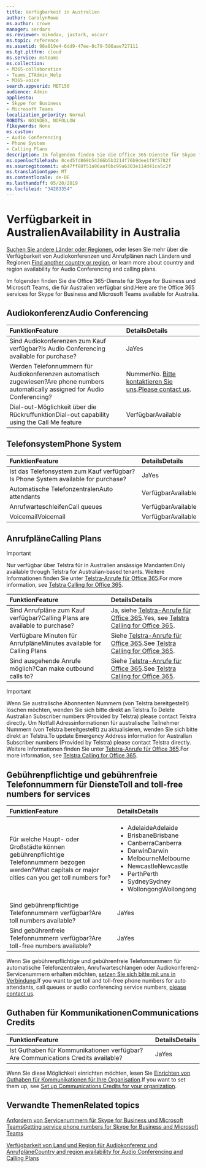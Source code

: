 ```yaml
---
title: Verfügbarkeit in Australien
author: CarolynRowe
ms.author: crowe
manager: serdars
ms.reviewer: mikedav, jastark, oscarr
ms.topic: reference
ms.assetid: 98a819e4-6dd9-47ee-8c79-586aae727111
ms.tgt.pltfrm: cloud
ms.service: msteams
ms.collection:
- M365-collaboration
- Teams_ITAdmin_Help
- M365-voice
search.appverid: MET150
audience: Admin
appliesto:
- Skype for Business
- Microsoft Teams
localization_priority: Normal
ROBOTS: NOINDEX, NOFOLLOW
f1keywords: None
ms.custom:
- Audio Conferencing
- Phone System
- Calling Plans
description: Im folgenden finden Sie die Office 365-Dienste für Skype for Business und Microsoft Teams, die für Australien verfügbar sind.
ms.openlocfilehash: 0ced5fd869b54366b5b3214f76b9dee1f8f5782f
ms.sourcegitcommit: ab47ff88f51a96aaf8bc99a6303e114d41ca5c2f
ms.translationtype: MT
ms.contentlocale: de-DE
ms.lasthandoff: 05/20/2019
ms.locfileid: "34283354"
---
```

# <a name="availability-in-australia"></a><span data-ttu-id="0c5f8-103">Verfügbarkeit in Australien</span><span class="sxs-lookup"><span data-stu-id="0c5f8-103">Availability in Australia</span></span>

<span data-ttu-id="0c5f8-104">[Suchen Sie andere Länder oder Regionen](country-and-region-availability-for-audio-conferencing-and-calling-plans.md), oder lesen Sie mehr über die Verfügbarkeit von Audiokonferenzen und Anrufplänen nach Ländern und Regionen.</span><span class="sxs-lookup"><span data-stu-id="0c5f8-104">[Find another country or region](country-and-region-availability-for-audio-conferencing-and-calling-plans.md), or learn more about country and region availability for Audio Conferencing and calling plans.</span></span>

<span data-ttu-id="0c5f8-105">Im folgenden finden Sie die Office 365-Dienste für Skype for Business und Microsoft Teams, die für Australien verfügbar sind.</span><span class="sxs-lookup"><span data-stu-id="0c5f8-105">Here are the Office 365 services for Skype for Business and Microsoft Teams available for Australia.</span></span>

## <a name="audio-conferencing"></a><span data-ttu-id="0c5f8-106">Audiokonferenz</span><span class="sxs-lookup"><span data-stu-id="0c5f8-106">Audio Conferencing</span></span>

|<span data-ttu-id="0c5f8-107">**Funktion**</span><span class="sxs-lookup"><span data-stu-id="0c5f8-107">**Feature**</span></span>|<span data-ttu-id="0c5f8-108">**Details**</span><span class="sxs-lookup"><span data-stu-id="0c5f8-108">**Details**</span></span>|
|:-----|:-----|
|<span data-ttu-id="0c5f8-109">Sind Audiokonferenzen zum Kauf verfügbar?</span><span class="sxs-lookup"><span data-stu-id="0c5f8-109">Is Audio Conferencing available for purchase?</span></span>  <br/> |<span data-ttu-id="0c5f8-110">Ja</span><span class="sxs-lookup"><span data-stu-id="0c5f8-110">Yes</span></span>  <br/> |
|<span data-ttu-id="0c5f8-111">Werden Telefonnummern für Audiokonferenzen automatisch zugewiesen?</span><span class="sxs-lookup"><span data-stu-id="0c5f8-111">Are phone numbers automatically assigned for Audio Conferencing?</span></span>  <br/> |<span data-ttu-id="0c5f8-112">Nummer</span><span class="sxs-lookup"><span data-stu-id="0c5f8-112">No.</span></span> <span data-ttu-id="0c5f8-113">[Bitte kontaktieren Sie uns](mailto:ptnapac@microsoft.com).</span><span class="sxs-lookup"><span data-stu-id="0c5f8-113">[Please contact us](mailto:ptnapac@microsoft.com).</span></span> <br/> |
|<span data-ttu-id="0c5f8-114">Dial-out-Möglichkeit über die Rückruffunktion</span><span class="sxs-lookup"><span data-stu-id="0c5f8-114">Dial-out capability using the Call Me feature</span></span>  <br/> |<span data-ttu-id="0c5f8-115">Verfügbar</span><span class="sxs-lookup"><span data-stu-id="0c5f8-115">Available</span></span>  <br/> |

## <a name="phone-system"></a><span data-ttu-id="0c5f8-116">Telefonsystem</span><span class="sxs-lookup"><span data-stu-id="0c5f8-116">Phone System</span></span>

|<span data-ttu-id="0c5f8-117">**Funktion**</span><span class="sxs-lookup"><span data-stu-id="0c5f8-117">**Feature**</span></span>|<span data-ttu-id="0c5f8-118">**Details**</span><span class="sxs-lookup"><span data-stu-id="0c5f8-118">**Details**</span></span>|
|:-----|:-----|
|<span data-ttu-id="0c5f8-119">Ist das Telefonsystem zum Kauf verfügbar?</span><span class="sxs-lookup"><span data-stu-id="0c5f8-119">Is Phone System available for purchase?</span></span>  <br/> |<span data-ttu-id="0c5f8-120">Ja</span><span class="sxs-lookup"><span data-stu-id="0c5f8-120">Yes</span></span>  <br/> |
|<span data-ttu-id="0c5f8-121">Automatische Telefonzentralen</span><span class="sxs-lookup"><span data-stu-id="0c5f8-121">Auto attendants</span></span> <br/> |<span data-ttu-id="0c5f8-122">Verfügbar</span><span class="sxs-lookup"><span data-stu-id="0c5f8-122">Available</span></span>  <br/> |
|<span data-ttu-id="0c5f8-123">Anrufwarteschleifen</span><span class="sxs-lookup"><span data-stu-id="0c5f8-123">Call queues</span></span>  <br/> |<span data-ttu-id="0c5f8-124">Verfügbar</span><span class="sxs-lookup"><span data-stu-id="0c5f8-124">Available</span></span>  <br/> |
|<span data-ttu-id="0c5f8-125">Voicemail</span><span class="sxs-lookup"><span data-stu-id="0c5f8-125">Voicemail</span></span>  <br/> |<span data-ttu-id="0c5f8-126">Verfügbar</span><span class="sxs-lookup"><span data-stu-id="0c5f8-126">Available</span></span>  <br/> |

## <a name="calling-plans"></a><span data-ttu-id="0c5f8-127">Anrufpläne</span><span class="sxs-lookup"><span data-stu-id="0c5f8-127">Calling Plans</span></span>
> [!IMPORTANT]
> <span data-ttu-id="0c5f8-128">Nur verfügbar über Telstra für in Australien ansässige Mandanten.</span><span class="sxs-lookup"><span data-stu-id="0c5f8-128">Only available through Telstra for Australian-based tenants.</span></span> <span data-ttu-id="0c5f8-129">Weitere Informationen finden Sie unter [Telstra-Anrufe für Office 365](https://aka.ms/TelstraVoicePlan).</span><span class="sxs-lookup"><span data-stu-id="0c5f8-129">For more information, see [Telstra Calling for Office 365](https://aka.ms/TelstraVoicePlan).</span></span>

|<span data-ttu-id="0c5f8-130">**Funktion**</span><span class="sxs-lookup"><span data-stu-id="0c5f8-130">**Feature**</span></span>|<span data-ttu-id="0c5f8-131">**Details**</span><span class="sxs-lookup"><span data-stu-id="0c5f8-131">**Details**</span></span>|
|:-----|:-----|
|<span data-ttu-id="0c5f8-132">Sind Anrufpläne zum Kauf verfügbar?</span><span class="sxs-lookup"><span data-stu-id="0c5f8-132">Calling Plans are available to purchase?</span></span>  <br/> |<span data-ttu-id="0c5f8-133">Ja, siehe [Telstra-Anrufe für Office 365](https://aka.ms/TelstraVoicePlan).</span><span class="sxs-lookup"><span data-stu-id="0c5f8-133">Yes,  see [Telstra Calling for Office 365](https://aka.ms/TelstraVoicePlan).</span></span>  <br/> |
|<span data-ttu-id="0c5f8-134">Verfügbare Minuten für Anrufpläne</span><span class="sxs-lookup"><span data-stu-id="0c5f8-134">Minutes available for Calling Plans</span></span>  <br/> |<span data-ttu-id="0c5f8-135">Siehe [Telstra-Anrufe für Office 365](https://aka.ms/TelstraVoicePlan).</span><span class="sxs-lookup"><span data-stu-id="0c5f8-135">See [Telstra Calling for Office 365](https://aka.ms/TelstraVoicePlan).</span></span> <br/> |
|<span data-ttu-id="0c5f8-136">Sind ausgehende Anrufe möglich?</span><span class="sxs-lookup"><span data-stu-id="0c5f8-136">Can make outbound calls to?</span></span>  <br/> |<span data-ttu-id="0c5f8-137">Siehe [Telstra-Anrufe für Office 365](https://aka.ms/TelstraVoicePlan).</span><span class="sxs-lookup"><span data-stu-id="0c5f8-137">See [Telstra Calling for Office 365](https://aka.ms/TelstraVoicePlan).</span></span> <br/> |

> [!IMPORTANT]
> <span data-ttu-id="0c5f8-138">Wenn Sie australische Abonnenten Nummern (von Telstra bereitgestellt) löschen möchten, wenden Sie sich bitte direkt an Telstra.</span><span class="sxs-lookup"><span data-stu-id="0c5f8-138">To Delete Australian Subscriber numbers (Provided by Telstra) please contact Telstra directly.</span></span>
> <span data-ttu-id="0c5f8-139">Um Notfall Adressinformationen für australische Teilnehmer Nummern (von Telstra bereitgestellt) zu aktualisieren, wenden Sie sich bitte direkt an Telstra.</span><span class="sxs-lookup"><span data-stu-id="0c5f8-139">To update Emergency Address information for Australian Subscriber numbers (Provided by Telstra) please contact Telstra directly.</span></span>
> <span data-ttu-id="0c5f8-140">Weitere Informationen finden Sie unter [Telstra-Anrufe für Office 365](https://aka.ms/TelstraVoicePlan).</span><span class="sxs-lookup"><span data-stu-id="0c5f8-140">For more information, see [Telstra Calling for Office 365](https://aka.ms/TelstraVoicePlan).</span></span>

## <a name="toll-and-toll-free-numbers-for-services"></a><span data-ttu-id="0c5f8-141">Gebührenpflichtige und gebührenfreie Telefonnummern für Dienste</span><span class="sxs-lookup"><span data-stu-id="0c5f8-141">Toll and toll-free numbers for services</span></span>

|<span data-ttu-id="0c5f8-142">**Funktion**</span><span class="sxs-lookup"><span data-stu-id="0c5f8-142">**Feature**</span></span>|<span data-ttu-id="0c5f8-143">**Details**</span><span class="sxs-lookup"><span data-stu-id="0c5f8-143">**Details**</span></span>|
|:-----|:-----|
|<span data-ttu-id="0c5f8-144">Für welche Haupt- oder Großstädte können gebührenpflichtige Telefonnummern bezogen werden?</span><span class="sxs-lookup"><span data-stu-id="0c5f8-144">What capitals or major cities can you get toll numbers for?</span></span>  <br/> | <ul><li><span data-ttu-id="0c5f8-145">Adelaide</span><span class="sxs-lookup"><span data-stu-id="0c5f8-145">Adelaide</span></span> <li><span data-ttu-id="0c5f8-146">Brisbane</span><span class="sxs-lookup"><span data-stu-id="0c5f8-146">Brisbane</span></span> <li>  <span data-ttu-id="0c5f8-147">Canberra</span><span class="sxs-lookup"><span data-stu-id="0c5f8-147">Canberra</span></span> <li><span data-ttu-id="0c5f8-148">Darwin</span><span class="sxs-lookup"><span data-stu-id="0c5f8-148">Darwin</span></span> <li><span data-ttu-id="0c5f8-149">Melbourne</span><span class="sxs-lookup"><span data-stu-id="0c5f8-149">Melbourne</span></span> <li><span data-ttu-id="0c5f8-150">Newcastle</span><span class="sxs-lookup"><span data-stu-id="0c5f8-150">Newcastle</span></span> <li> <span data-ttu-id="0c5f8-151">Perth</span><span class="sxs-lookup"><span data-stu-id="0c5f8-151">Perth</span></span> <li><span data-ttu-id="0c5f8-152">Sydney</span><span class="sxs-lookup"><span data-stu-id="0c5f8-152">Sydney</span></span> <li><span data-ttu-id="0c5f8-153">Wollongong</span><span class="sxs-lookup"><span data-stu-id="0c5f8-153">Wollongong</span></span>  |
|<span data-ttu-id="0c5f8-154">Sind gebührenpflichtige Telefonnummern verfügbar?</span><span class="sxs-lookup"><span data-stu-id="0c5f8-154">Are toll numbers available?</span></span>  <br/> |<span data-ttu-id="0c5f8-155">Ja</span><span class="sxs-lookup"><span data-stu-id="0c5f8-155">Yes</span></span>  <br/> |
|<span data-ttu-id="0c5f8-156">Sind gebührenfreie Telefonnummern verfügbar?</span><span class="sxs-lookup"><span data-stu-id="0c5f8-156">Are toll-free numbers available?</span></span>  <br/> |<span data-ttu-id="0c5f8-157">Ja</span><span class="sxs-lookup"><span data-stu-id="0c5f8-157">Yes</span></span>  <br/> |

<span data-ttu-id="0c5f8-158">Wenn Sie gebührenpflichtige und gebührenfreie Telefonnummern für automatische Telefonzentralen, Anrufwarteschlangen oder Audiokonferenz-Servicenummern erhalten möchten, [setzen Sie sich bitte mit uns in Verbindung](mailto:ptnapac@microsoft.com).</span><span class="sxs-lookup"><span data-stu-id="0c5f8-158">If you want to get toll and toll-free phone numbers for auto attendants, call queues or audio conferencing service numbers, [please contact us](mailto:ptnapac@microsoft.com).</span></span>

## <a name="communications-credits"></a><span data-ttu-id="0c5f8-159">Guthaben für Kommunikationen</span><span class="sxs-lookup"><span data-stu-id="0c5f8-159">Communications Credits</span></span>

|<span data-ttu-id="0c5f8-160">**Funktion**</span><span class="sxs-lookup"><span data-stu-id="0c5f8-160">**Feature**</span></span>|<span data-ttu-id="0c5f8-161">**Details**</span><span class="sxs-lookup"><span data-stu-id="0c5f8-161">**Details**</span></span>|
|:-----|:-----|
|<span data-ttu-id="0c5f8-162">Ist Guthaben für Kommunikationen verfügbar?</span><span class="sxs-lookup"><span data-stu-id="0c5f8-162">Are Communications Credits available?</span></span>  <br/> |<span data-ttu-id="0c5f8-163">Ja</span><span class="sxs-lookup"><span data-stu-id="0c5f8-163">Yes</span></span>  <br/> |
   
<span data-ttu-id="0c5f8-164">Wenn Sie diese Möglichkeit einrichten möchten, lesen Sie [Einrichten von Guthaben für Kommunikationen für Ihre Organisation](../set-up-communications-credits-for-your-organization.md).</span><span class="sxs-lookup"><span data-stu-id="0c5f8-164">If you want to set them up, see [Set up Communications Credits for your organization](../set-up-communications-credits-for-your-organization.md).</span></span>
  
## <a name="related-topics"></a><span data-ttu-id="0c5f8-165">Verwandte Themen</span><span class="sxs-lookup"><span data-stu-id="0c5f8-165">Related topics</span></span>

[<span data-ttu-id="0c5f8-166">Anfordern von Servicenummern für Skype for Business und Microsoft Teams</span><span class="sxs-lookup"><span data-stu-id="0c5f8-166">Getting service phone numbers for Skype for Business and Microsoft Teams</span></span>](/SkypeForBusiness/what-is-phone-system-in-office-365/getting-service-phone-numbers)

[<span data-ttu-id="0c5f8-167">Verfügbarkeit von Land und Region für Audiokonferenz und Anrufpläne</span><span class="sxs-lookup"><span data-stu-id="0c5f8-167">Country and region availability for Audio Conferencing and Calling Plans</span></span>](country-and-region-availability-for-audio-conferencing-and-calling-plans.md)

